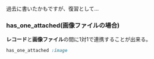 過去に書いたかもですが、復習として...
### has_one_attached(画像ファイルの場合)
**レコード**と**画像ファイル**の間に1対1で連携することが出来る。
```ruby
has_one_attached :image
```
